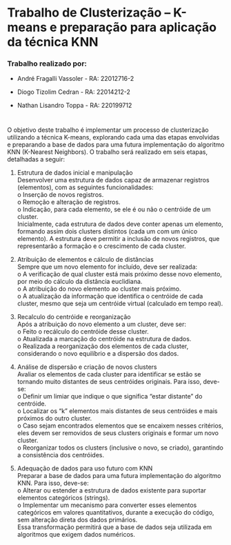 # Trabalho de Clusterização – K-means e preparação para aplicação da técnica KNN

### Trabalho realizado por:
- André Fragalli Vassoler - RA: 22012716-2

- Diogo Tizolim Cedran - RA: 22014212-2

- Nathan Lisandro Toppa - RA: 220199712

#

O objetivo deste trabalho é implementar um processo de clusterização utilizando a técnica K-means, explorando cada uma das etapas envolvidas e preparando a base de dados para uma futura implementação do algoritmo KNN (K-Nearest Neighbors). O trabalho será realizado em seis etapas, detalhadas a seguir:

1. Estrutura de dados inicial e manipulação  
Desenvolver uma estrutura de dados capaz de armazenar registros (elementos), com as seguintes funcionalidades:  
o Inserção de novos registros.  
o Remoção e alteração de registros.  
o Indicação, para cada elemento, se ele é ou não o centróide de um cluster.  
Inicialmente, cada estrutura de dados deve conter apenas um elemento, formando assim dois clusters distintos (cada um com um único elemento). A estrutura deve permitir a inclusão de novos registros, que representarão a formação e o crescimento de cada cluster.

2. Atribuição de elementos e cálculo de distâncias  
Sempre que um novo elemento for incluído, deve ser realizada:  
o A verificação de qual cluster está mais próximo desse novo elemento, por meio do cálculo da distância euclidiana.  
o A atribuição do novo elemento ao cluster mais próximo.  
o A atualização da informação que identifica o centróide de cada cluster, mesmo que seja um centróide virtual (calculado em tempo real).

3. Recalculo do centróide e reorganização  
Após a atribuição do novo elemento a um cluster, deve ser:  
o Feito o recálculo do centróide desse cluster.  
o Atualizada a marcação do centróide na estrutura de dados.  
o Realizada a reorganização dos elementos de cada cluster, considerando o novo equilíbrio e a dispersão dos dados.

4. Análise de dispersão e criação de novos clusters  
Avaliar os elementos de cada cluster para identificar se estão se tornando muito distantes de seus centróides originais. Para isso, deve-se:  
o Definir um limiar que indique o que significa “estar distante” do centróide.  
o Localizar os “k” elementos mais distantes de seus centróides e mais próximos do outro cluster.  
o Caso sejam encontrados elementos que se encaixem nesses critérios, eles devem ser removidos de seus clusters originais e formar um novo cluster.  
o Reorganizar todos os clusters (inclusive o novo, se criado), garantindo a consistência dos centróides.

5. Adequação de dados para uso futuro com KNN  
Preparar a base de dados para uma futura implementação do algoritmo KNN. Para isso, deve-se:  
o Alterar ou estender a estrutura de dados existente para suportar elementos categóricos (strings).  
o Implementar um mecanismo para converter esses elementos categóricos em valores quantitativos, durante a execução do código, sem alteração direta dos dados primários.  
Essa transformação permitirá que a base de dados seja utilizada em algoritmos que exigem dados numéricos.

